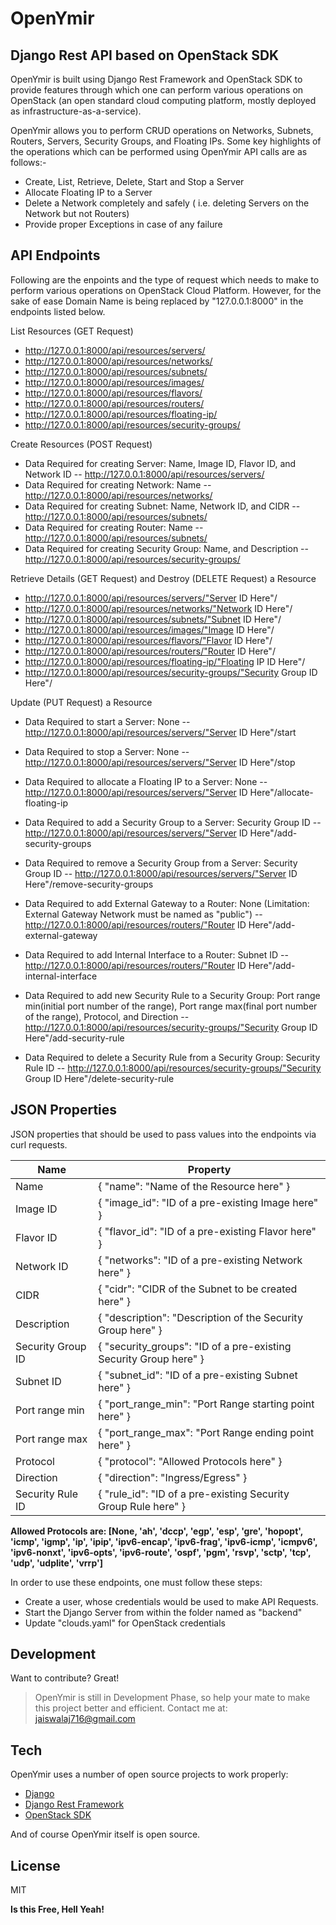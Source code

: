 # OpenYmir
## Django Rest API based on OpenStack SDK



OpenYmir is built using Django Rest Framework and OpenStack SDK to provide  features through which one can perform various operations on OpenStack (an open standard cloud computing platform, mostly deployed as infrastructure-as-a-service). 

OpenYmir allows you to perform CRUD operations on Networks, Subnets, Routers, Servers, Security Groups, and Floating IPs. Some key highlights of the operations which can be performed using OpenYmir API calls are as follows:-

- Create, List, Retrieve, Delete, Start and Stop a Server
- Allocate Floating IP to a Server
- Delete a Network completely and safely ( i.e. deleting Servers on the Network but not Routers)
- Provide proper Exceptions in case of any failure

## API Endpoints
Following are the enpoints and the type of request which needs to make to perform various operations on OpenStack Cloud Platform. However, for the sake of ease Domain Name is being replaced by "127.0.0.1:8000" in the endpoints listed below.

List Resources (GET Request)
- http://127.0.0.1:8000/api/resources/servers/
- http://127.0.0.1:8000/api/resources/networks/
- http://127.0.0.1:8000/api/resources/subnets/
- http://127.0.0.1:8000/api/resources/images/
- http://127.0.0.1:8000/api/resources/flavors/
- http://127.0.0.1:8000/api/resources/routers/
- http://127.0.0.1:8000/api/resources/floating-ip/
- http://127.0.0.1:8000/api/resources/security-groups/

Create Resources (POST Request)
- Data Required for creating Server: Name, Image ID, Flavor ID, and Network ID
-- http://127.0.0.1:8000/api/resources/servers/
- Data Required for creating Network: Name
-- http://127.0.0.1:8000/api/resources/networks/
- Data Required for creating Subnet: Name, Network ID, and CIDR
-- http://127.0.0.1:8000/api/resources/subnets/
- Data Required for creating Router: Name
-- http://127.0.0.1:8000/api/resources/subnets/
- Data Required for creating Security Group: Name, and Description
-- http://127.0.0.1:8000/api/resources/security-groups/

Retrieve Details (GET Request) and Destroy (DELETE Request) a Resource
- http://127.0.0.1:8000/api/resources/servers/"Server ID Here"/
- http://127.0.0.1:8000/api/resources/networks/"Network ID Here"/
- http://127.0.0.1:8000/api/resources/subnets/"Subnet ID Here"/
- http://127.0.0.1:8000/api/resources/images/"Image ID Here"/
- http://127.0.0.1:8000/api/resources/flavors/"Flavor ID Here"/
- http://127.0.0.1:8000/api/resources/routers/"Router ID Here"/
- http://127.0.0.1:8000/api/resources/floating-ip/"Floating IP ID Here"/
- http://127.0.0.1:8000/api/resources/security-groups/"Security Group ID Here"/

Update (PUT Request) a Resource
- Data Required to start a Server: None
-- http://127.0.0.1:8000/api/resources/servers/"Server ID Here"/start
- Data Required to stop a Server: None
-- http://127.0.0.1:8000/api/resources/servers/"Server ID Here"/stop
- Data Required to allocate a Floating IP to a Server: None
-- http://127.0.0.1:8000/api/resources/servers/"Server ID Here"/allocate-floating-ip
- Data Required to add a Security Group to a Server: Security Group ID
-- http://127.0.0.1:8000/api/resources/servers/"Server ID Here"/add-security-groups
- Data Required to remove a Security Group from a Server: Security Group ID
-- http://127.0.0.1:8000/api/resources/servers/"Server ID Here"/remove-security-groups


- Data Required to add External Gateway to a Router: None (Limitation: External Gateway Network must be named as "public")
-- http://127.0.0.1:8000/api/resources/routers/"Router ID Here"/add-external-gateway
- Data Required to add Internal Interface to a Router: Subnet ID
-- http://127.0.0.1:8000/api/resources/routers/"Router ID Here"/add-internal-interface


- Data Required to add new Security Rule to a Security Group: Port range min(initial port number of the range), Port range max(final port number of the range), Protocol, and Direction
-- http://127.0.0.1:8000/api/resources/security-groups/"Security Group ID Here"/add-security-rule
- Data Required to delete a Security Rule from a Security Group: Security Rule ID
-- http://127.0.0.1:8000/api/resources/security-groups/"Security Group ID Here"/delete-security-rule

## JSON Properties
JSON properties that should be used to pass values into the endpoints via curl requests.

| Name | Property |
| ---- | -------- |
| Name | { "name": "Name of the Resource here" } |
| Image ID | { "image_id": "ID of a pre-existing Image here" } |
| Flavor ID | { "flavor_id": "ID of a pre-existing Flavor here" } |
| Network ID | { "networks": "ID of a pre-existing Network here" } |
| CIDR | { "cidr": "CIDR of the Subnet to be created here" } |
| Description  | { "description": "Description of the Security Group here" } |
| Security Group ID | { "security_groups": "ID of a pre-existing Security Group here" } |
| Subnet ID | { "subnet_id": "ID of a pre-existing Subnet here" } |
| Port range min | { "port_range_min": "Port Range starting point here" } |
| Port range max | { "port_range_max": "Port Range ending point here" } |
| Protocol | { "protocol": "Allowed Protocols here" } |
| Direction | { "direction": "Ingress/Egress" } |
| Security Rule ID | { "rule_id": "ID of a pre-existing Security Group Rule here" } |

**Allowed Protocols are: [None, 'ah', 'dccp', 'egp', 'esp', 'gre', 'hopopt', 'icmp', 'igmp', 'ip', 'ipip', 'ipv6-encap', 'ipv6-frag', 'ipv6-icmp', 'icmpv6', 'ipv6-nonxt', 'ipv6-opts', 'ipv6-route', 'ospf', 'pgm', 'rsvp', 'sctp', 'tcp', 'udp', 'udplite', 'vrrp']**

In order to use these endpoints, one must follow these steps: 
- Create a user, whose credentials would be used to make API Requests.
- Start the Django Server from within the folder named as "backend"
- Update "clouds.yaml" for OpenStack credentials

## Development

Want to contribute? Great!
> OpenYmir is still in Development Phase, so help your mate to make this project better and efficient.
> Contact me at: jaiswalaj716@gmail.com

## Tech

OpenYmir uses a number of open source projects to work properly:

- [Django](https://www.djangoproject.com/)
- [Django Rest Framework](https://www.django-rest-framework.org/)
- [OpenStack SDK](https://docs.openstack.org/openstacksdk/latest/)

And of course OpenYmir itself is open source.

## License
MIT

**Is this Free, Hell Yeah!**